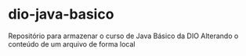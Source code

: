 # dio-java-basico
Repositório para armazenar o curso de Java Básico da DIO
Alterando o conteúdo de um arquivo de forma local